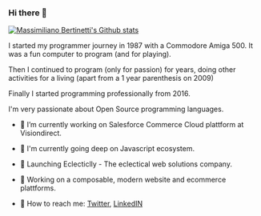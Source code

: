 ### Hi there 👋

[![Massimiliano Bertinetti's Github stats](https://github-readme-stats.vercel.app/api?username=maxbertinetti&show_icons=true&theme=radical)](https://github.com/maxbertinetti/github-readme-stats)

I started my programmer journey in 1987 with a Commodore Amiga 500.
It was a fun computer to program (and for playing).

Then I continued to program (only for passion) for years, doing other activities for a living (apart from a 1 year parenthesis on 2009)

Finally I started programming professionally from 2016.

I'm very passionate about Open Source programming languages.

- :wrench:  I’m currently working on Salesforce Commerce Cloud plattform at Visiondirect.

- :book:  I'm currently going deep on Javascript ecosystem.

- :rocket:  Launching Eclecticlly - The eclectical web solutions company.  

- :construction:  Working on a composable, modern website and ecommerce plattforms.

- :postbox:  How to reach me: [Twitter](https://twitter.com/maxbertinetti), [LinkedIN](https://www.linkedin.com/in/maxbertinetti/)

